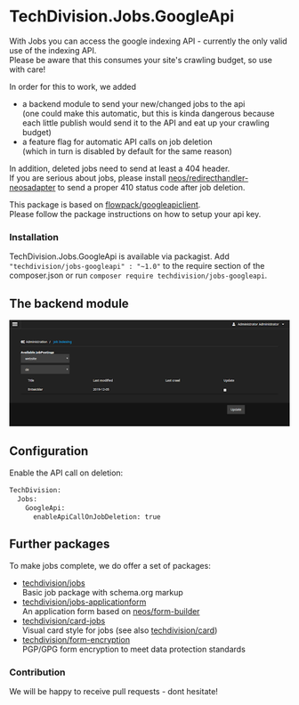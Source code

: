 # TechDivision.Jobs.GoogleApi
With Jobs you can access the google indexing API - currently the only valid use of the indexing API.  
Please be aware that this consumes your site's crawling budget, so use with care!

In order for this to work, we added
* a backend module to send your new/changed jobs to the api  
(one could make this automatic, but this is kinda dangerous because each little publish would send it to the API and eat up your crawling budget)
* a feature flag for automatic API calls on job deletion  
(which in turn is disabled by default for the same reason)

In addition, deleted jobs need to send at least a 404 header.  
If you are serious about jobs, please install [neos/redirecthandler-neosadapter](https://github.com/neos/redirecthandler-neosadapter) 
to send a proper 410 status code after job deletion. 

This package is based on [flowpack/googleapiclient](https://github.com/Flowpack/Flowpack.GoogleApiClient).  
Please follow the package instructions on how to setup your api key.

### Installation

TechDivision.Jobs.GoogleApi is available via packagist. Add `"techdivision/jobs-googleapi" : "~1.0"` to the require section of the composer.json
or run `composer require techdivision/jobs-googleapi`.  

## The backend module
![Backend module](./Documentation/Assets/backend_module.png)

## Configuration
Enable the API call on deletion:

```
TechDivision:
  Jobs:
    GoogleApi:
      enableApiCallOnJobDeletion: true
```

## Further packages
To make jobs complete, we do offer a set of packages:
* [techdivision/jobs](https://github.com/techdivision/jobs)  
Basic job package with schema.org markup
* [techdivision/jobs-applicationform](https://github.com/techdivision/jobs-applicationform)  
An application form based on [neos/form-builder](https://github.com/neos/formbuilder)
* [techdivision/card-jobs](https://github.com/techdivision/card-jobs)  
Visual card style for jobs (see also [techdivision/card](https://github.com/techdivision/card))
* [techdivision/form-encryption](https://github.com/techdivision/form-encryption)  
PGP/GPG form encryption to meet data protection standards 

### Contribution
We will be happy to receive pull requests - dont hesitate!

